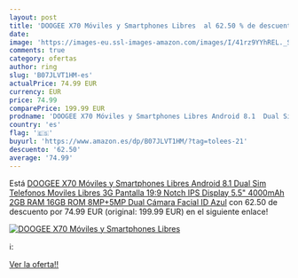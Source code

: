 ```yaml
---
layout: post
title: 'DOOGEE X70 Móviles y Smartphones Libres  al 62.50 % de descuento'
date: 
image: 'https://images-eu.ssl-images-amazon.com/images/I/41rz9YYhREL._SL200_.jpg'
comments: true
category: ofertas
author: ring
slug: 'B07JLVT1HM-es'
actualPrice: 74.99 EUR
currency: EUR
price: 74.99
comparePrice: 199.99 EUR
prodname: 'DOOGEE X70 Móviles y Smartphones Libres Android 8.1  Dual Sim Telefonos Moviles Libres 3G Pantalla 19:9 Notch IPS Display 5.5"  4000mAh 2GB RAM 16GB ROM  8MP+5MP Dual Cámara  Facial ID  Azul'
country: 'es'
flag: '🇪🇸'
buyurl: 'https://www.amazon.es/dp/B07JLVT1HM/?tag=tolees-21'
descuento: '62.50'
average: '74.99'
---
```


Está [DOOGEE X70 Móviles y Smartphones Libres Android 8.1  Dual Sim Telefonos Moviles Libres 3G Pantalla 19:9 Notch IPS Display 5.5"  4000mAh 2GB RAM 16GB ROM  8MP+5MP Dual Cámara  Facial ID  Azul](https://www.amazon.es/dp/B07JLVT1HM/?tag=tolees-21) con 62.50 de descuento por 74.99 EUR (original: 199.99 EUR) en el siguiente enlace!

[![DOOGEE X70 Móviles y Smartphones Libres ](https://images-eu.ssl-images-amazon.com/images/I/41rz9YYhREL._SL200_.jpg)](https://www.amazon.es/dp/B07JLVT1HM/?tag=tolees-21)

ℹ️:


[Ver la oferta!!](https://www.amazon.es/dp/B07JLVT1HM/?tag=tolees-21)
